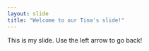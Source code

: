 ```yaml
---
layout: slide
title: "Welcome to our Tina's slide!"
---
```


This is my slide.
Use the left arrow to go back!
